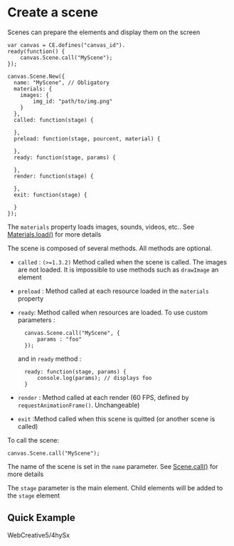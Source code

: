 # Create a scene

Scenes can prepare the elements and display them on the screen

    var canvas = CE.defines("canvas_id").
	ready(function() {
		canvas.Scene.call("MyScene");
	});
			
    canvas.Scene.New({
	  name: "MyScene", // Obligatory
	  materials: {
		images: {
			img_id: "path/to/img.png"
		}
	  },
      called: function(stage) {

      },
	  preload: function(stage, pourcent, material) {
	
	  },
	  ready: function(stage, params) {
		
	  },
	  render: function(stage) {
		
	  },
	  exit: function(stage) {
	
	  }
    });

The `materials` property loads images, sounds, videos, etc.. See [Materials.load()](http://canvasengine.net/doc/?p=core.materials.load) for more details

The scene is composed of several methods. All methods are optional.

* `called` : `(>=1.3.2)` Method called when the scene is called. The images are not loaded. It is impossible to use methods such as `drawImage` an element
* `preload` : Method called at each resource loaded  in the `materials` property
* `ready`: Method called when resources are loaded. To use custom parameters :

        canvas.Scene.call("MyScene", {
			params : "foo"
		});

    and in `ready` method :
    
        ready: function(stage, params) {
		    console.log(params); // displays foo
	    }
        

* `render` : Method called at each render (60 FPS, defined by `requestAnimationFrame()`. Unchangeable)
* `exit` :Method called when this scene is quitted (or another scene is called)

To call the scene:

    canvas.Scene.call("MyScene");

The name of the scene is set in the `name` parameter. See [Scene.call()](http://canvasengine.net/doc/?p=core.scene.call) for more details

The `stage` parameter is the main element. Child elements will be added to the `stage` element

## Quick Example ##

<jsfiddle>WebCreative5/4hySx</jsfiddle>

